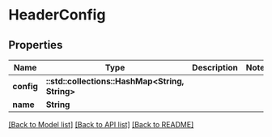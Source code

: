 # HeaderConfig

## Properties

Name | Type | Description | Notes
------------ | ------------- | ------------- | -------------
**config** | **::std::collections::HashMap<String, String>** |  | 
**name** | **String** |  | 

[[Back to Model list]](../README.md#documentation-for-models) [[Back to API list]](../README.md#documentation-for-api-endpoints) [[Back to README]](../README.md)


